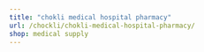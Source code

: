 ```yaml
---
title: "chokli medical hospital pharmacy"
url: /chockli/chokli-medical-hospital-pharmacy/
shop: medical supply
---
```


